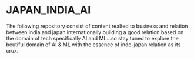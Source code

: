 # JAPAN_INDIA_AI
The following repository consist of content realted to business and relation between india and japan internationally building a good relation based on the domain of tech specifically AI and ML...so stay tuned to explore the beutiful domain of AI &amp; ML with the essence of indo-japan relation as its crux.
